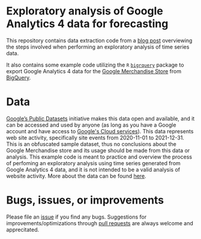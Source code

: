 # Exploratory analysis of Google Analytics 4 data for forecasting

This repository contains data extraction code from a [blog post](https://www.collinberke.com/post/shiny-series-metric-summary-tiles/) overviewing the steps involved when performing an exploratory analysis of time series data. 

It also contains some example code utilizing the `R` [`bigrquery`](https://bigrquery.r-dbi.org/) package to export Google Analytics 4 data for the [Google Merchandise Store](https://shop.googlemerchandisestore.com/) from [BigQuery](https://cloud.google.com/bigquery). 

# Data 

[Google’s Public Datasets](https://cloud.google.com/bigquery/public-data) initiative makes this data open and available, and it can be accessed and used by anyone (as long as you have a Google account and have access to [Google's Cloud services](https://cloud.google.com/)). This data represents web site activity, specifically site events from 2020-11-01 to 2021-12-31. This is an obfuscated sample dataset, thus no conclusions about the Google Merchandise store and its usage should be made from this data or analysis. This example code is meant to practice and overview the process of perfoming an exploratory analysis using time series generated from Google Analytics 4 data, and it is not intended to be a valid analysis of website activity. More about the data can be found [here](https://support.google.com/analytics/answer/10937659#zippy=%2Cin-this-article).

# Bugs, issues, or improvements

Please file an [issue](https://github.com/collinberke/blog-shiny_summary_tiles/issues) if you find any bugs. Suggestions for improvements/optimizations through [pull requests](https://github.com/collinberke/blog-shiny_summary_tiles/issues) are always welcome and apprecitated. 
